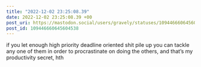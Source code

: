 ```yaml
---
title: "2022-12-02 23:25:08.39"
date: 2022-12-02 23:25:08.39 +00
post_uri: https://mastodon.social/users/gravely/statuses/109446660645604538
post_id: 109446660645604538
---
```

if you let enough high priority deadline oriented shit pile up you can tackle any one of them in order to procrastinate on doing the others, and that’s my productivity secret, hth


